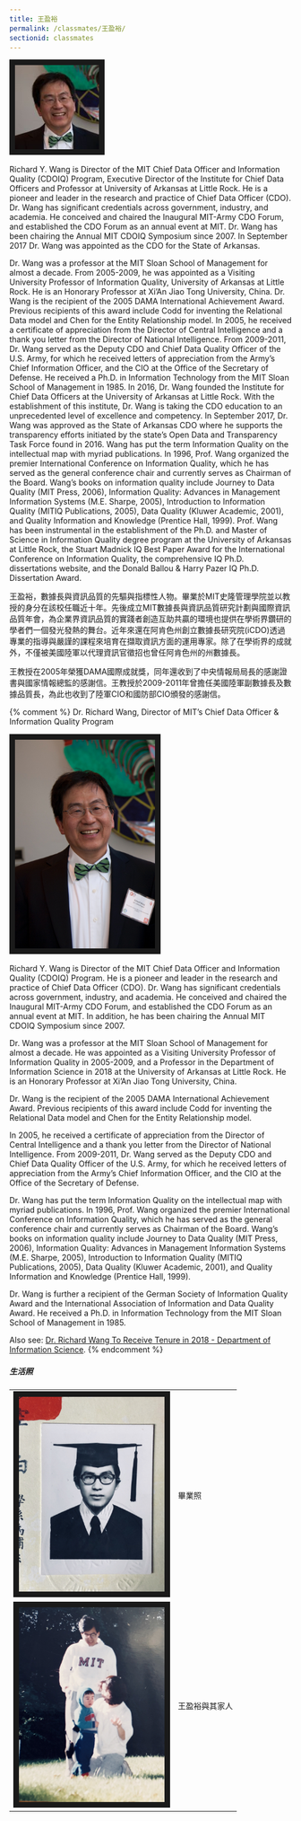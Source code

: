 ```yaml
---
title: 王盈裕
permalink: /classmates/王盈裕/
sectionid: classmates
---
```

<img src="/img/RW-150x150.jpg"
     alt="Photo of Dr. Richard Wang" width="150" border="10" />

Richard Y. Wang is Director of the MIT Chief Data Officer and Information Quality (CDOIQ) Program, Executive Director of the Institute for Chief Data Officers and Professor at University of Arkansas at Little Rock. He is a pioneer and leader in the research and practice of Chief Data Officer (CDO). Dr. Wang has significant credentials across government, industry, and academia. He conceived and chaired the Inaugural MIT-Army CDO Forum, and established the CDO Forum as an annual event at MIT.  Dr. Wang has been chairing the Annual MIT CDOIQ Symposium since 2007.  In September 2017 Dr. Wang was appointed as the CDO for the State of Arkansas.

Dr. Wang was a professor at the MIT Sloan School of Management for almost a decade. From 2005-2009, he was appointed as a Visiting University Professor of Information Quality, University of Arkansas at Little Rock. He is an Honorary Professor at Xi’An Jiao Tong University, China. Dr. Wang is the recipient of the 2005 DAMA International Achievement Award. Previous recipients of this award include Codd for inventing the Relational Data model and Chen for the Entity Relationship model. In 2005, he received a certificate of appreciation from the Director of Central Intelligence and a thank you letter from the Director of National Intelligence. From 2009-2011, Dr. Wang served as the Deputy CDO and Chief Data Quality Officer of the U.S. Army, for which he received letters of appreciation from the Army’s Chief Information Officer, and the CIO at the Office of the Secretary of Defense. He received a Ph.D. in Information Technology from the MIT Sloan School of Management in 1985. In 2016, Dr. Wang founded the Institute for Chief Data Officers at the University of Arkansas at Little Rock.  With the establishment of this institute, Dr. Wang is taking the CDO education to an unprecedented level of excellence and competency. In September 2017, Dr. Wang was approved as the State of Arkansas CDO where he supports the transparency efforts initiated by the state’s Open Data and Transparency Task Force found in 2016. Wang has put the term Information Quality on the intellectual map with myriad publications. In 1996, Prof. Wang organized the premier International Conference on Information Quality, which he has served as the general conference chair and currently serves as Chairman of the Board. Wang’s books on information quality include Journey to Data Quality (MIT Press, 2006), Information Quality: Advances in Management Information Systems (M.E. Sharpe, 2005), Introduction to Information Quality (MITIQ Publications, 2005), Data Quality (Kluwer Academic, 2001), and Quality Information and Knowledge (Prentice Hall, 1999). Prof. Wang has been instrumental in the establishment of the Ph.D. and Master of Science in Information Quality degree program at the University of Arkansas at Little Rock, the Stuart Madnick IQ Best Paper Award for the International Conference on Information Quality, the comprehensive IQ Ph.D. dissertations website, and the Donald Ballou & Harry Pazer IQ Ph.D. Dissertation Award.

王盈裕，數據長與資訊品質的先驅與指標性人物。畢業於MIT史隆管理學院並以教授的身分在該校任職近十年。先後成立MIT數據長與資訊品質研究計劃與國際資訊品質年會，為企業界資訊品質的實踐者創造互助共贏的環境也提供在學術界鑽研的學者們一個發光發熱的舞台。近年來還在阿肯色州創立數據長研究院(iCDO)透過專業的指導與嚴謹的課程來培育在擷取資訊方面的運用專家。除了在學術界的成就外，不僅被美國陸軍以代理資訊官徵招也曾任阿肯色州的州數據長。

王教授在2005年榮獲DAMA國際成就獎，同年還收到了中央情報局局長的感謝證書與國家情報總監的感謝信。王教授於2009-2011年曾擔任美國陸軍副數據長及數據品質長，為此也收到了陸軍CIO和國防部CIO頒發的感謝信。

{% comment %}
Dr. Richard Wang, Director of MIT’s Chief Data Officer & Information Quality Program

<img src="/img/RichPhoto2016.jpg"
     alt="Photo of Dr. Richard Wang" width="250" border="10" />

Richard Y. Wang is Director of the MIT Chief Data Officer and Information Quality (CDOIQ) Program. He is a pioneer and leader in the research and practice of Chief Data Officer (CDO). Dr. Wang has significant credentials across government, industry, and academia. He conceived and chaired the Inaugural MIT-Army CDO Forum, and established the CDO Forum as an annual event at MIT. In addition, he has been chairing the Annual MIT CDOIQ Symposium since 2007.

Dr. Wang was a professor at the MIT Sloan School of Management for almost a decade. He was appointed as a Visiting University Professor of Information Quality in 2005-2009, and a Professor in the Department of Information Science in 2018 at the University of Arkansas at Little Rock. He is an Honorary Professor at Xi’An Jiao Tong University, China.

Dr. Wang is the recipient of the 2005 DAMA International Achievement Award. Previous recipients of this award include Codd for inventing the Relational Data model and Chen for the Entity Relationship model.

In 2005, he received a certificate of appreciation from the Director of Central Intelligence and a thank you letter from the Director of National Intelligence. From 2009-2011, Dr. Wang served as the Deputy CDO and Chief Data Quality Officer of the U.S. Army, for which he received letters of appreciation from the Army’s Chief Information Officer, and the CIO at the Office of the Secretary of Defense.

Dr. Wang has put the term Information Quality on the intellectual map with myriad publications. In 1996, Prof. Wang organized the premier International Conference on Information Quality, which he has served as the general conference chair and currently serves as Chairman of the Board. Wang’s books on information quality include Journey to Data Quality (MIT Press, 2006), Information Quality: Advances in Management Information Systems (M.E. Sharpe, 2005), Introduction to Information Quality (MITIQ Publications, 2005), Data Quality (Kluwer Academic, 2001), and Quality Information and Knowledge (Prentice Hall, 1999).

Dr. Wang is further a recipient of the German Society of Information Quality Award and the International Association of Information and Data Quality Award. He received a Ph.D. in Information Technology from the MIT Sloan School of Management in 1985.

Also see: [Dr. Richard Wang To Receive Tenure in 2018 - Department of Information Science](https://ualr.edu/informationscience/2018/06/18/dr-richard-wang-receive-tenure-2018/).
{% endcomment %}
##### 生活照

<table style="width: 600px">
  <tr>
   <td>
   <img src="/img/王盈裕1.jpg"
        alt="Photo of 王盈裕"
        width="260" border="10" />
   </td>
   <td class="photo-text">
     畢業照
   </td>
  </tr>
  <tr>
   <td>
   <img src="/img/王盈裕2.jpg"
        alt="Family of 王盈裕"
        width="260" border="10" />
   </td>
   <td class="photo-text">
     王盈裕與其家人
   </td>
  </tr>
</table>
